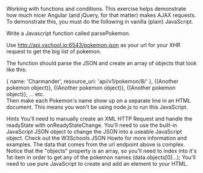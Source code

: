 
Working with functions and conditions.
This exercise  helps demonstrate how much nicer Angular (and jQuery, for that matter) makes AJAX requests. To demonstrate this, you must do the following in vanilla (plain) JavaScript.

Write a Javascript function called parsePokemon.

Use http://api.vschool.io:6543/pokemon.json as your url for your XHR request to get the big list of pokemon.

The function should parse the JSON and create an array of objects that look like this:

{
    name: 'Charmander',
    resource_uri: 'api/v1/pokemon/8/'
},
{(Another pokemon object)},
{(Another pokemon object)},
{(Another pokemon object)},
...
etc.  
Then make each Pokemon's name show up on a separate line in an HTML document. This means you won't be using node.js to run this JavaScript.

Hints
You'll need to manually create an XML HTTP Request and handle the readyState with onReadyStateChange.
You'll need to use the built-in JavaScript JSON object to change the JSON into a useable JavaScript object. Check out the W3Schools JSON Howto for more information and examples.
The data that comes from the url endpoint above is complex. Notice that the "objects" property is an array, so you'll need to index into it's 1st item in order to get any of the pokemon names (data.objects[0]...);
You'll need to use pure JavaScript to create and add an element to your HTML.